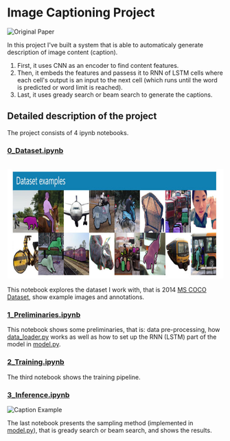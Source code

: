# Image Captioning Project

<img src="https://user-images.githubusercontent.com/61123874/119670284-0dde0700-be39-11eb-8c42-51db7083176d.png" alt="Original Paper" height="256"/>

In this project I've built a system that is able to automaticaly generate description of image content (caption).  
1. First, it uses CNN as an encoder to find content features.  
2. Then, it embeds the features and passess it to RNN of LSTM cells where each cell's output is an input to the next cell (which runs until the <end> word is predicted or word limit is reached).
3. Last, it uses gready search or beam search to generate the captions.

## Detailed description of the project

The project consists of 4 ipynb notebooks.

### [0_Dataset.ipynb](https://github.com/ryabchenko-a/Udacity-CVND/blob/main/Facial%20Keypoints%20Detector/1.%20Load%20and%20Visualize%20Data.ipynb)
![]()
<img src="https://github.com/ryabchenko-a/Udacity-CVND/raw/7b87e9dee9ee1edcb9712cede0a96a86b14461b4/Image%20Captioning/images/coco-examples.jpg" alt="Coco Dataset Examples" height="256"/>
  
This notebook explores the dataset I work with, that is 2014 [MS COCO Dataset](https://cocodataset.org/), show example images and annotations.  

### [1_Preliminaries.ipynb](https://github.com/ryabchenko-a/Udacity-CVND/blob/main/Image%20Captioning/1_Preliminaries.ipynb)
  
This notebook shows some preliminaries, that is: data pre-processing, how [data_loader.py](https://github.com/ryabchenko-a/Udacity-CVND/blob/main/Image%20Captioning/data_loader.py) works
as well as how to set up the RNN (LSTM) part of the model in [model.py](https://github.com/ryabchenko-a/Udacity-CVND/blob/main/Image%20Captioning/model.py).

### [2_Training.ipynb](https://github.com/ryabchenko-a/Udacity-CVND/blob/main/Image%20Captioning/2_Training.ipynb)
  
The third notebook shows the training pipeline.

### [3_Inference.ipynb](https://github.com/ryabchenko-a/Udacity-CVND/blob/main/Image%20Captioning/3_Inference.ipynb)
<img src="https://user-images.githubusercontent.com/61123874/119670268-0b7bad00-be39-11eb-88eb-3f0c9a7a9650.png" alt="Caption Example" height="256"/>
  
The last notebook presents the sampling method (implemented in [model.py](https://github.com/ryabchenko-a/Udacity-CVND/blob/main/Image%20Captioning/model.py)),
that is gready search or beam search, and shows the results.
